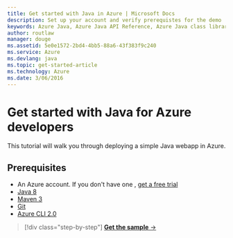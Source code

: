 ```yaml
---
title: Get started with Java in Azure | Microsoft Docs
description: Set up your account and verify prerequistes for the demo
keywords: Azure Java, Azure Java API Reference, Azure Java class library, Azure SDK
author: routlaw
manager: douge
ms.assetid: 5e0e1572-2bd4-4bb5-88a6-43f383f9c240
ms.service: Azure
ms.devlang: java
ms.topic: get-started-article
ms.technology: Azure
ms.date: 3/06/2016
---
```


# Get started with Java for Azure developers

This tutorial will walk you through deploying a simple Java webapp in Azure.

## Prerequisites

- An Azure account. If you don't have one , [get a free trial](https://azure.microsoft.com/free/)
- [Java 8](http://www.oracle.com/technetwork/java/javase/downloads/index.html)
- [Maven 3](http://maven.apache.org/download.cgi)
- [Git](https://git-scm.com/downloads)
- [Azure CLI 2.0](https://docs.microsoft.com/en-us/cli/azure/install-az-cli2)

>[!div class="step-by-step"]
[**Get the sample** &rarr;](get-started-sample.md)
